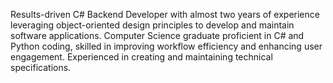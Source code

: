 Results-driven C# Backend Developer with almost two years of experience leveraging object-oriented design principles to develop and maintain software applications. Computer Science graduate proficient in C# and Python coding, skilled in improving workflow efficiency and enhancing user engagement. Experienced in creating and maintaining technical specifications.
